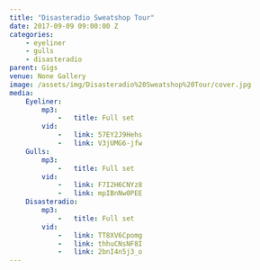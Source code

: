 ```yaml
---
title: "Disasteradio Sweatshop Tour"
date: 2017-09-09 09:00:00 Z
categories:
    - eyeliner
    - gulls
    - disasteradio
parent: Gigs
venue: None Gallery
image: /assets/img/Disasteradio%20Sweatshop%20Tour/cover.jpg
media:
    Eyeliner:
        mp3:
            -   title: Full set
        vid:   
            -   link: 57EY2J9Hehs
            -   link: V3jUMG6-jfw
    Gulls:
        mp3:
            -   title: Full set
        vid:
            -   link: F7I2H6CNYz8
            -   link: mpIBnNw0PEE
    Disasteradio:
        mp3:
            -   title: Full set
        vid:
            -   link: TT8XV6Cpomg
            -   link: thhuCNsNF8I
            -   link: 2bnI4n5j3_o
---
```


